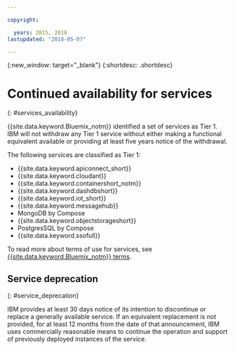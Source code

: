```yaml
---

copyright:

  years: 2015, 2018
lastupdated: "2018-05-07"

---
```


{:new_window: target="_blank"}
{:shortdesc: .shortdesc}

# Continued availability for services
{: #services_availability}

{{site.data.keyword.Bluemix_notm}} identified a set of services as Tier 1. IBM will not withdraw any Tier 1 service without either making a functional equivalent available or providing at least five years notice of the withdrawal.

The following services are classified as Tier 1:
  * {{site.data.keyword.apiconnect_short}}
  * {{site.data.keyword.cloudant}}
  * {{site.data.keyword.containershort_notm}}
  * {{site.data.keyword.dashdbshort}}
  * {{site.data.keyword.iot_short}}
  * {{site.data.keyword.messagehub}}
  * MongoDB by Compose
  * {{site.data.keyword.objectstorageshort}}
  * PostgresSQL by Compose
  * {{site.data.keyword.ssofull}}

To read more about terms of use for services, see [{{site.data.keyword.Bluemix_notm}} terms](/docs/overview/terms-of-use/notices.html#terms).

## Service deprecation
{: #service_deprecation}

IBM provides at least 30 days notice of its intention to discontinue or replace a generally available service. If an equivalent replacement is not provided, for at least 12 months from the date of that announcement, IBM uses commercially reasonable means to continue the operation and support of previously deployed instances of the service.
